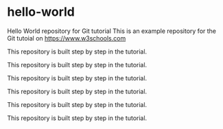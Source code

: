 # hello-world
Hello World repository for Git tutorial
This is an example repository for the Git tutoial on https://www.w3schools.com

This repository is built step by step in the tutorial.

This repository is built step by step in the tutorial.

This repository is built step by step in the tutorial.

This repository is built step by step in the tutorial.

This repository is built step by step in the tutorial.

This repository is built step by step in the tutorial.
